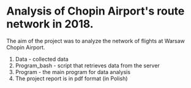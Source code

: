 # Analysis of Chopin Airport's route network in 2018.
The aim of the project was to analyze the network of flights at Warsaw Chopin Airport.
1. Data - collected data
2. Program_bash - script that retrieves data from the server
3. Program - the main program for data analysis
4. The project report is in pdf format (in Polish)
